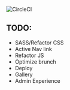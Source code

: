 ![CircleCI](https://circleci.com/gh/tomjschuster/funk-and-schuster.svg?style=svg&circle-token=cf1fa1c679d9fcfede3b89551d2d53d871d59e9a)

## TODO:
- SASS/Refactor CSS
- Active Nav link
- Refactor JS
- Optimize brunch
- Deploy
- Gallery
- Admin Experience
